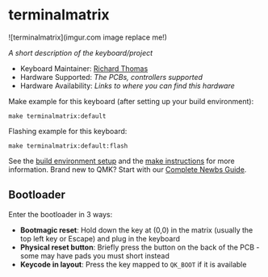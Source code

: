 # terminalmatrix

![terminalmatrix](imgur.com image replace me!)

*A short description of the keyboard/project*

* Keyboard Maintainer: [Richard Thomas](https://github.com/geekannoyed)
* Hardware Supported: *The PCBs, controllers supported*
* Hardware Availability: *Links to where you can find this hardware*

Make example for this keyboard (after setting up your build environment):

    make terminalmatrix:default

Flashing example for this keyboard:

    make terminalmatrix:default:flash

See the [build environment setup](https://docs.qmk.fm/#/getting_started_build_tools) and the [make instructions](https://docs.qmk.fm/#/getting_started_make_guide) for more information. Brand new to QMK? Start with our [Complete Newbs Guide](https://docs.qmk.fm/#/newbs).

## Bootloader

Enter the bootloader in 3 ways:

* **Bootmagic reset**: Hold down the key at (0,0) in the matrix (usually the top left key or Escape) and plug in the keyboard
* **Physical reset button**: Briefly press the button on the back of the PCB - some may have pads you must short instead
* **Keycode in layout**: Press the key mapped to `QK_BOOT` if it is available
